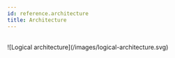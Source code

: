 ```yaml
---
id: reference.architecture
title: Architecture
---
```


<br />
![Logical architecture](/images/logical-architecture.svg)
